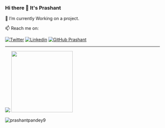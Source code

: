### Hi there 👋 It's Prashant 

🌱 I’m currently Working on a project.

📫 Reach me on:

[![Twitter](https://img.shields.io/twitter/follow/Prashant8057152?style=social)](https://twitter.com/Prashant8057152/)  [![Linkedin](https://img.shields.io/badge/-LinkedIn-0073b1?style=social&logo=Linkedin&link=https://www.linkedin.com/in/prashantpandey9/)](https://www.linkedin.com/in/prashantpandey9/) [![GitHub Prashant](https://img.shields.io/github/followers/prashantpandey9?label=follow&style=social)](https://github.com/prashantpandey9)
_________________________________________________________________

<img src='https://github-readme-stats.vercel.app/api?username=prashantpandey9&show_icons=true&count_private=true&include_all_commits=true' /> <img src='https://github-readme-stats.vercel.app/api/top-langs/?username=prashantpandey9&layout=compact' style="height:200px" />
 

<img src="https://komarev.com/ghpvc/?username=prashantpandey9" alt="prashantpandey9" />
